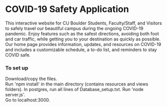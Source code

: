# COVID-19 Safety Application 

This interactive website for CU Boulder Students, Faculty/Staff, and Visitors to safely travel our beautiful campus during the ongoing COVID-19 pandemic. Enjoy features such as the safest directions, avoiding both foot and car traffic, while getting you to your destination as quickly as possible. Our home page provides information, updates, and resources on COVID-19 and includes a customizable schedule, a to-do list, and reminders to stay COVID safe. 

### To set up
Download/copy the files.  
Run 'npm install' in the main directory (contains resources and views folders).
In postgres, run all lines of Database_setup.txt.
Run 'node server.js'.  
Go to localhost:3000.   